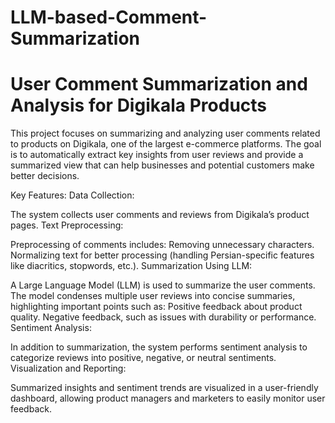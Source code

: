 # LLM-based-Comment-Summarization
# User Comment Summarization and Analysis for Digikala Products
This project focuses on summarizing and analyzing user comments related to products on Digikala, one of the largest e-commerce platforms. The goal is to automatically extract key insights from user reviews and provide a summarized view that can help businesses and potential customers make better decisions.

Key Features:
Data Collection:

The system collects user comments and reviews from Digikala’s product pages.
Text Preprocessing:

Preprocessing of comments includes:
Removing unnecessary characters.
Normalizing text for better processing (handling Persian-specific features like diacritics, stopwords, etc.).
Summarization Using LLM:

A Large Language Model (LLM) is used to summarize the user comments.
The model condenses multiple user reviews into concise summaries, highlighting important points such as:
Positive feedback about product quality.
Negative feedback, such as issues with durability or performance.
Sentiment Analysis:

In addition to summarization, the system performs sentiment analysis to categorize reviews into positive, negative, or neutral sentiments.
Visualization and Reporting:

Summarized insights and sentiment trends are visualized in a user-friendly dashboard, allowing product managers and marketers to easily monitor user feedback.
